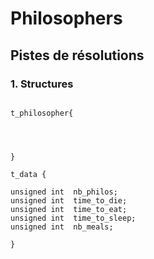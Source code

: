 # Philosophers




## Pistes de résolutions




### 1. Structures

```

t_philosopher{




}

t_data {

unsigned int  nb_philos;
unsigned int  time_to_die;
unsigned int  time_to_eat;
unsigned int  time_to_sleep;
unsigned int  nb_meals;

}

```


